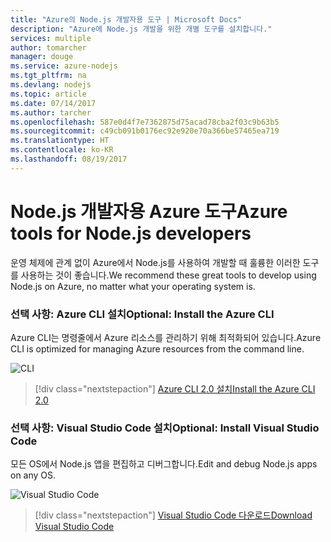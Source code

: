 ```yaml
---
title: "Azure의 Node.js 개발자용 도구 | Microsoft Docs"
description: "Azure에 Node.js 개발을 위한 개별 도구를 설치합니다."
services: multiple
author: tomarcher
manager: douge
ms.service: azure-nodejs
ms.tgt_pltfrm: na
ms.devlang: nodejs
ms.topic: article
ms.date: 07/14/2017
ms.author: tarcher
ms.openlocfilehash: 587e0d4f7e7362875d75acad78cba2f03c9b63b5
ms.sourcegitcommit: c49cb091b0176ec92e920e70a366be57465ea719
ms.translationtype: HT
ms.contentlocale: ko-KR
ms.lasthandoff: 08/19/2017
---
```

# <a name="azure-tools-for-nodejs-developers"></a><span data-ttu-id="d4939-103">Node.js 개발자용 Azure 도구</span><span class="sxs-lookup"><span data-stu-id="d4939-103">Azure tools for Node.js developers</span></span>
<span data-ttu-id="d4939-104">운영 체제에 관계 없이 Azure에서 Node.js를 사용하여 개발할 때 훌륭한 이러한 도구를 사용하는 것이 좋습니다.</span><span class="sxs-lookup"><span data-stu-id="d4939-104">We recommend these great tools to develop using Node.js on Azure, no matter what your operating system is.</span></span>

### <a name="optional-install-the-azure-cli"></a><span data-ttu-id="d4939-105">선택 사항: Azure CLI 설치</span><span class="sxs-lookup"><span data-stu-id="d4939-105">Optional: Install the Azure CLI</span></span>
<span data-ttu-id="d4939-106">Azure CLI는 명령줄에서 Azure 리소스를 관리하기 위해 최적화되어 있습니다.</span><span class="sxs-lookup"><span data-stu-id="d4939-106">Azure CLI is optimized for managing Azure resources from the command line.</span></span>

![CLI](media/node-azure-tools/cli.png)
 
> [!div class="nextstepaction"]
> [<span data-ttu-id="d4939-108">Azure CLI 2.0 설치</span><span class="sxs-lookup"><span data-stu-id="d4939-108">Install the Azure CLI 2.0</span></span>](https://docs.microsoft.com/cli/azure/install-az-cli2)

### <a name="optional-install-visual-studio-code"></a><span data-ttu-id="d4939-109">선택 사항: Visual Studio Code 설치</span><span class="sxs-lookup"><span data-stu-id="d4939-109">Optional: Install Visual Studio Code</span></span>
<span data-ttu-id="d4939-110">모든 OS에서 Node.js 앱을 편집하고 디버그합니다.</span><span class="sxs-lookup"><span data-stu-id="d4939-110">Edit and debug Node.js apps on any OS.</span></span>

![Visual Studio Code](media/node-azure-tools/vs-code.png)

> [!div class="nextstepaction"]
> [<span data-ttu-id="d4939-112">Visual Studio Code 다운로드</span><span class="sxs-lookup"><span data-stu-id="d4939-112">Download Visual Studio Code</span></span>](https://code.visualstudio.com)
